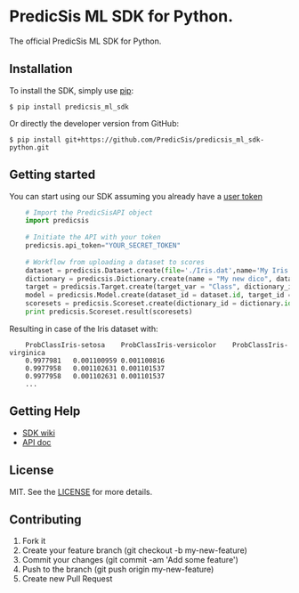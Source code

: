 # PredicSis ML SDK for Python.

The official PredicSis ML SDK for Python.

## Installation

To install the SDK, simply use [pip](https://pip.pypa.io/):

    $ pip install predicsis_ml_sdk

Or directly the developer version from GitHub:

    $ pip install git+https://github.com/PredicSis/predicsis_ml_sdk-python.git

## Getting started

You can start using our SDK assuming you already have a [user token](https://developer.predicsis.com/doc/v1/overview/oauth2/#get-authorization-from-a-user)

```python
    # Import the PredicSisAPI object
    import predicsis
	
	# Initiate the API with your token
	predicsis.api_token="YOUR_SECRET_TOKEN"
	
	# Workflow from uploading a dataset to scores
	dataset = predicsis.Dataset.create(file='./Iris.dat',name='My Iris',header=True,separator='\t')
	dictionary = predicsis.Dictionary.create(name = "My new dico", dataset_id = dataset.id)
	target = predicsis.Target.create(target_var = "Class", dictionary_id = dictionary.id)
	model = predicsis.Model.create(dataset_id = dataset.id, target_id = target.variable_id)
	scoresets = predicsis.Scoreset.create(dictionary_id = dictionary.id, model_id = model.id, data = './Iris.dat', header=True,separator='\t', name='Iris scored', file_name='iris_out.txt')
	print predicsis.Scoreset.result(scoresets)
```

Resulting in case of the Iris dataset with:

```
	ProbClassIris-setosa	ProbClassIris-versicolor	ProbClassIris-virginica
    0.9977981	0.001100959	0.001100816
    0.9977958	0.001102631	0.001101537
    0.9977958	0.001102631	0.001101537
	...
```

## Getting Help

* [SDK wiki](https://github.com/PredicSis/predicsis_ml_sdk-python/wiki)
* [API doc](https://developer.predicsis.com/doc/v1/overview/)

## License

MIT. See the [LICENSE](https://github.com/PredicSis/predicsis_ml_sdk-python/blob/master/LICENSE) for more details.


## Contributing

1. Fork it
2. Create your feature branch (git checkout -b my-new-feature)
3. Commit your changes (git commit -am 'Add some feature')
4. Push to the branch (git push origin my-new-feature)
5. Create new Pull Request
